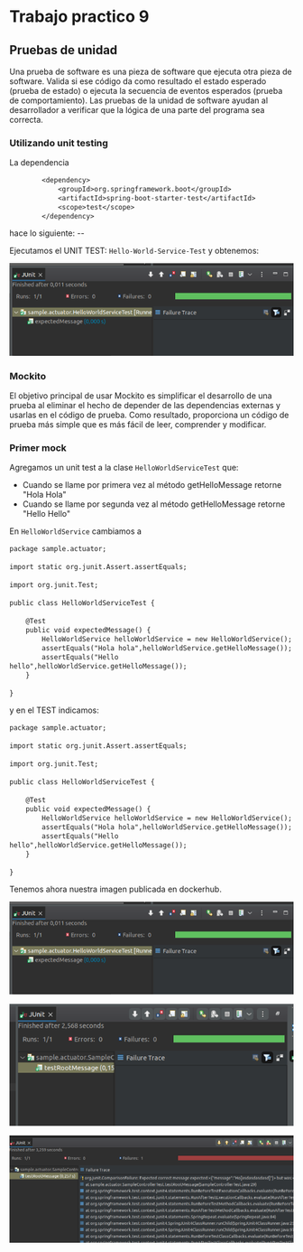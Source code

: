 # Trabajo practico 9

## Pruebas de unidad

Una prueba de software es una pieza de software que ejecuta otra pieza de software. Valida si ese código da como resultado el estado esperado (prueba de estado) o ejecuta la secuencia de eventos esperados (prueba de comportamiento). Las pruebas de la unidad de software ayudan al desarrollador a verificar que la lógica de una parte del programa sea correcta.

### Utilizando unit testing

La dependencia

```
		<dependency>
			<groupId>org.springframework.boot</groupId>
			<artifactId>spring-boot-starter-test</artifactId>
			<scope>test</scope>
		</dependency>
```
hace lo siguiente: --

Ejecutamos el UNIT TEST: `Hello-World-Service-Test` y obtenemos:

![](screenshots/tp9-1.png)

### Mockito

El objetivo principal de usar  Mockito es simplificar el desarrollo de una prueba al eliminar el hecho de depender de las dependencias externas y usarlas en el código de prueba. Como resultado, proporciona un código de prueba más simple que es más fácil de leer, comprender y modificar.


### Primer mock

Agregamos un unit test a la clase `HelloWorldServiceTest` que:

- Cuando se llame por primera vez al método getHelloMessage retorne "Hola Hola"
- Cuando se llame por segunda vez al método getHelloMessage retorne "Hello Hello"

En `HelloWorldService` cambiamos a

```
package sample.actuator;

import static org.junit.Assert.assertEquals;

import org.junit.Test;

public class HelloWorldServiceTest {

	@Test
	public void expectedMessage() {
		HelloWorldService helloWorldService = new HelloWorldService();
		assertEquals("Hola hola",helloWorldService.getHelloMessage());
		assertEquals("Hello hello",helloWorldService.getHelloMessage());
	}
	
}
```

y en el TEST indicamos:

```
package sample.actuator;

import static org.junit.Assert.assertEquals;

import org.junit.Test;

public class HelloWorldServiceTest {

	@Test
	public void expectedMessage() {
		HelloWorldService helloWorldService = new HelloWorldService();
		assertEquals("Hola hola",helloWorldService.getHelloMessage());
		assertEquals("Hello hello",helloWorldService.getHelloMessage());
	}
	
}
```



Tenemos ahora nuestra imagen publicada en dockerhub.

![](screenshots/tp9-1.png)

![](screenshots/tp9-2.png)

![](screenshots/tp9-3.png)